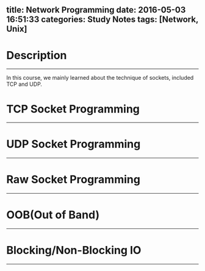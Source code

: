 title: Network Programming
date: 2016-05-03 16:51:33
categories: Study Notes
tags: [Network, Unix]
---

# Description
---
In this course, we mainly learned about the technique of sockets, included TCP and UDP.
<!-- more -->

# TCP Socket Programming
---

# UDP Socket Programming
---

# Raw Socket Programming
---

# OOB(Out of Band)
---

# Blocking/Non-Blocking IO
---
